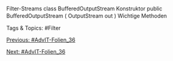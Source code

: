 Filter-Streams
class BuﬀeredOutputStream
Konstruktor
    public  BuﬀeredOutputStream  ( OutputStream  out )
Wichtige Methoden

   Tags & Topics:
   #Filter

[Previous: #AdvIT-Folien_36](AdvIT-Folien_36.md)

[Next: #AdvIT-Folien_36](AdvIT-Folien_36.md)